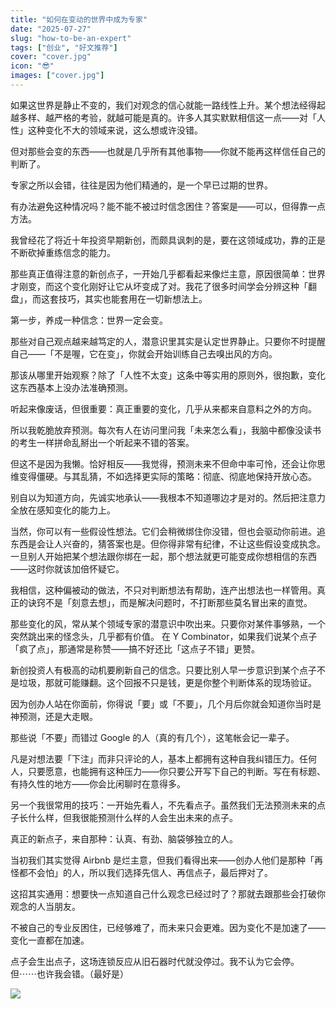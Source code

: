 ```yaml
---
title: "如何在变动的世界中成为专家"
date: "2025-07-27"
slug: "how-to-be-an-expert"
tags: ["创业", "好文推荐"]
cover: "cover.jpg"
icon: "😎"
images: ["cover.jpg"]
---
```

如果这世界是静止不变的，我们对观念的信心就能一路线性上升。某个想法经得起越多样、越严格的考验，就越可能是真的。许多人其实默默相信这一点——对「人性」这种变化不大的领域来说，这么想或许没错。



但对那些会变的东西——也就是几乎所有其他事物——你就不能再这样信任自己的判断了。



专家之所以会错，往往是因为他们精通的，是一个早已过期的世界。



有办法避免这种情况吗？能不能不被过时信念困住？答案是——可以，但得靠一点方法。



我曾经花了将近十年投资早期新创，而颇具讽刺的是，要在这领域成功，靠的正是不断砍掉重练信念的能力。



那些真正值得注意的新创点子，一开始几乎都看起来像烂主意，原因很简单：世界才刚变，而这个变化刚好让它从坏变成了对。我花了很多时间学会分辨这种「翻盘」，而这套技巧，其实也能套用在一切新想法上。



第一步，养成一种信念：世界一定会变。



那些对自己观点越来越笃定的人，潜意识里其实是认定世界静止。只要你不时提醒自己——「不是喔，它在变」，你就会开始训练自己去嗅出风的方向。



那该从哪里开始观察？除了「人性不太变」这条中等实用的原则外，很抱歉，变化这东西基本上没办法准确预测。



听起来像废话，但很重要：真正重要的变化，几乎从来都来自意料之外的方向。



所以我乾脆放弃预测。每次有人在访问里问我「未来怎么看」，我脑中都像没读书的考生一样拼命乱掰出一个听起来不错的答案。



但这不是因为我懒。恰好相反——我觉得，预测未来不但命中率可怜，还会让你思维变得僵硬。与其乱猜，不如选择更实际的策略：彻底、彻底地保持开放心态。



别自以为知道方向，先诚实地承认——我根本不知道哪边才是对的。然后把注意力全放在感知变化的能力上。



当然，你可以有一些假设性想法。它们会稍微绑住你没错，但也会驱动你前进。追东西是会让人兴奋的，猜答案也是。但你得非常有纪律，不让这些假设变成执念。
一旦别人开始把某个想法跟你绑在一起，那个想法就更可能变成你想相信的东西——这时你就该加倍怀疑它。



我相信，这种偏被动的做法，不只对判断想法有帮助，连产出想法也一样管用。真正的诀窍不是「刻意去想」，而是解决问题时，不打断那些莫名冒出来的直觉。



那些变化的风，常从某个领域专家的潜意识中吹出来。只要你对某件事够熟，一个突然跳出来的怪念头，几乎都有价值。
在 Y Combinator，如果我们说某个点子「疯了点」，那通常是称赞——搞不好还比「这点子不错」更赞。



新创投资人有极高的动机要刷新自己的信念。只要比别人早一步意识到某个点子不是垃圾，那就可能赚翻。这个回报不只是钱，更是你整个判断体系的现场验证。



因为创办人站在你面前，你得说「要」或「不要」，几个月后你就会知道你当时是神预测，还是大走眼。



那些说「不要」而错过 Google 的人（真的有几个），这笔帐会记一辈子。



凡是对想法要「下注」而非只评论的人，基本上都拥有这种自我纠错压力。任何人，只要愿意，也能拥有这种压力——你只要公开写下自己的判断。写在有标题、有持久性的地方——你会比闲聊时在意得多。



另一个我很常用的技巧：一开始先看人，不先看点子。虽然我们无法预测未来的点子长什么样，但我很能预测什么样的人会生出未来的点子。



真正的新点子，来自那种：认真、有劲、脑袋够独立的人。



当初我们其实觉得 Airbnb 是烂主意，但我们看得出来——创办人他们是那种「再怪都不会怕」的人，所以我们选择先信人、再信点子，最后押对了。



这招其实通用：想要快一点知道自己什么观念已经过时了？那就去跟那些会打破你观念的人当朋友。



不被自己的专业反困住，已经够难了，而未来只会更难。因为变化不是加速了——变化一直都在加速。



点子会生出点子，这场连锁反应从旧石器时代就没停过。我不认为它会停。
但⋯⋯也许我会错。（最好是）




![](https://prod-files-secure.s3.us-west-2.amazonaws.com/112d0858-5090-4d34-a606-b75eb8d65fd2/46476355-9cf3-4e99-9b7a-3531bc426380/1000202064.png?X-Amz-Algorithm=AWS4-HMAC-SHA256&X-Amz-Content-Sha256=UNSIGNED-PAYLOAD&X-Amz-Credential=ASIAZI2LB466563MOYRH%2F20250915%2Fus-west-2%2Fs3%2Faws4_request&X-Amz-Date=20250915T041608Z&X-Amz-Expires=3600&X-Amz-Security-Token=IQoJb3JpZ2luX2VjEPD%2F%2F%2F%2F%2F%2F%2F%2F%2F%2FwEaCXVzLXdlc3QtMiJGMEQCIA%2Bx%2BhKfnxGqCyoaZPDFsed%2BkduNEbEmw3e7yZrSn97OAiBte0Ws%2BYbeKTkesZ2FMKOaldIs7yJeeg7xAZKNl%2Fp2hCr%2FAwhpEAAaDDYzNzQyMzE4MzgwNSIMGr7fNqDcLJ8zf6P3KtwDHlq%2BHqQKKdVNpHoSRProGumpG1O0saUpmDdlTEbFlxxyEqRMzAu%2BFWWHFqb6jQPip65HqV%2FrHxXtv5NwUNVCSh08I%2FkRfB2K8XFctL2w2puvnVOZqf%2BiLmCs4Sn9hbKg8BXmvGbPXsoeAs2TOxeC6C7iYLN%2BxChrrrXLiC%2F2zOGINAslUN3paOAQNTK5hre29B%2BdV328fyFnMJjiA7E7WO8tCQWMEBsDvMIsCTbBhtaBgqz7SVQTzTeQxAbgQ8jFlOFR1yYRnpT5SPNkgNvk0tcUmdBB9Bo9ciq6j8%2FueYhiwtqVfs79mleLtAki%2FK%2BzfQrEMOgx0j0VEhL7sYHufyvOH5ZsutJf220ve3f3VtJCW0FPy1yufXHQFkdNUkX%2BtqujS%2FwCh8L7QQ8dbFP%2BqlmaHGoSNaWzy9HI73URCdDUUcFis3xaagqu3dLhpcamJJM1DrWMOpQFJXVt6uOClpm%2BtKjBgJNj1k4jwNX8svKCXcfc3DQpssg%2FABvWmdDSTBI2ASPYlgCWulm%2BV65cCyhurVr8T9vqgeDYPacp93SCYRZC15U7E4v7zdhVz3YsE1u6E%2BN8i3wpYp9cnzV7U5aEzaUXI8fi39h4HmXlg36%2BF4hPK7xeOLUZiWIw8ZydxgY6pgElwwcK7YHRmvuHz9drHfE5gNEsooOsenyaPw1E314Bl0UUvjLniXSA3Gr8MT18MApS9y5XTDRkQbOuM0nJ4AMB7ILbBq77SZ34eSxrrgwH8J9BB9XS2VBQ%2FUclB5KES0dYPhdtxHpWAQiO%2BwPKnIL59bLNUqoR086J336ZWOCG1hw4aFeuIbLscbAppw4QttZCyH%2BZgqguyPsCS%2F%2BonzxT6B7%2BZ2V3&X-Amz-Signature=80f775eb6644d309d70ed848bbf1659505df647221f32633d8cce42129dbb070&X-Amz-SignedHeaders=host&x-amz-checksum-mode=ENABLED&x-id=GetObject)

